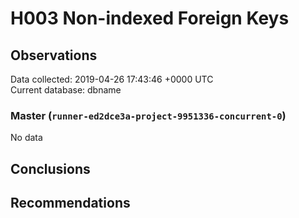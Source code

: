 # H003 Non-indexed Foreign Keys #

## Observations ##
Data collected: 2019-04-26 17:43:46 +0000 UTC  
Current database: dbname  

### Master (`runner-ed2dce3a-project-9951336-concurrent-0`) ###


No data


## Conclusions ##


## Recommendations ##

